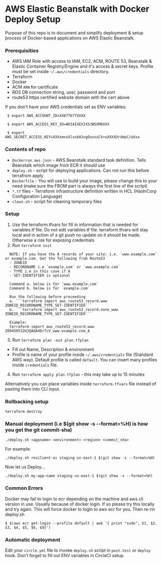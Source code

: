 # AWS Elastic Beanstalk with Docker Deploy Setup

Purpose of this repo is to document and simplify deployment & setup process of Docker-based applications on AWS Elastic Beanstalk.

### Prerequisities
- AWS IAM Role with access to IAM, EC2, ACM, ROUTE 53, Beanstalk & Elastic Container Registry/Engine and it's access & secret keys. Profile must be set inside `~/.aws/credentials` directory.
- Terraform
- Docker
- ACM ```ARN``` for certificate
- RDS DB connection string, user, password and port
- route53 https certified website domain with the cert above 

If you don't have your AWS credentials set as ENV variables:
```
 $ export AWS_ACCOUNT_ID=XX677677XXXX 

 $ export AWS_ACCESS_KEY_ID=AKIAIXEXIX5JW5XM6XXX 

 $ export AWS_SECRET_ACCESS_KEY=XXXxmxxXlxxbA3vgOxxxxCk+uXXXXOrdmpC/oXxx

```

### Contents of repo
 - ```Dockerrun.aws.json``` - AWS Beanstalk standard task definition. Tells Beanstalk which image from ECR it should use
 - ```deploy.sh``` - script for deploying applications. Can not run this before terrafrom apply
 - ```Dockerfile``` - You will use to build your image, please change this to your need (make sure the FROM part is always the first line of the script)
 - ```*.tf``` files - Terraform infrastructure definition written in HCL (HashiCorp Configuration Language)
 - ```clean.sh``` - script for cleaning temporary files

### Setup
1. Use the terraform.tfvars for fill in information that is needed for variables.tf file. Do not edit variables.tf file. terraform.tfvars will stay local and in action of a git push no update on it should be made. Otherwise a risk for exposing credentials
2. Run ```terraform init```
```
  NOTE: If you have the A records of your site: i.e. `www.example.com` or example.com. Get the following from Route53
  - ZONEID
  - RECORDNAME i.e `example.com` or `www.example.com`
  - TYPE i.e in this case if A
  - SET-IDENTIFIER is optional

  Command a. below is for `www.example.com`
  Command b. below is for `example.com`
  
  Run the following before proceeding
  a. ```terraform import aws_route53_record.www ZONEID_RECORDNAME_TYPE_SET-IDENTIFIER```
  b. ```terraform import aws_route53_record.none_www ZONEID_RECORDNAME_TYPE_SET-IDENTIFIER```

  Example:
  terraform import aws_route53_record.www Z09450532HJQAQAXDrfcV_www.example.com_A
```

3. Run ```terraform plan -out plan.tfplan```
  - Fill out Name, Description & environment
  - Profile is name of your profile inside `~/.aws/credentials` file (Standard AWS way). Default profile is called `default`. You can insert many profiles inside `credentials` file.
4. Run ```terraform apply plan.tfplan``` - this may take up to 15 minutes

Alternatively you can place variables inside `terraform.tfvars` file instead of pasting them into CLI input.

### Rollbacking setup
```
terraform destroy
```

### Manual deployment (i.e $(git show -s --format=%H) is how you get the git commit-sha)
```
./deploy.sh <appname> <environment> <region> <commit_sha>
```
For example:
```
./deploy.sh resilient-ai staging us-east-1 $(git show -s --format=%H)
```
Now let us Deploy...
```
./deploy.sh my-app-name staging us-east-1 $(git show -s --format=%H)
```

### Common Errors
Docker may fail to login to ecr depending on the machine and aws cli version in use. Usually because of docker login. If so please try this locally and try again. This will force docker to login to aws ecr for you. Then re-rin deploy.sh
```
$ $(aws ecr get-login --profile default | awk '{ print "sudo", $1, $2, $3, $4, $5, $6, $9}')

```

### Automatic deployment
Edit your `circle.yml` file to invoke `deploy.sh` script in `post.test` or `deploy` hook. Don't forget to fill out ENV variables in CircleCI setup.
